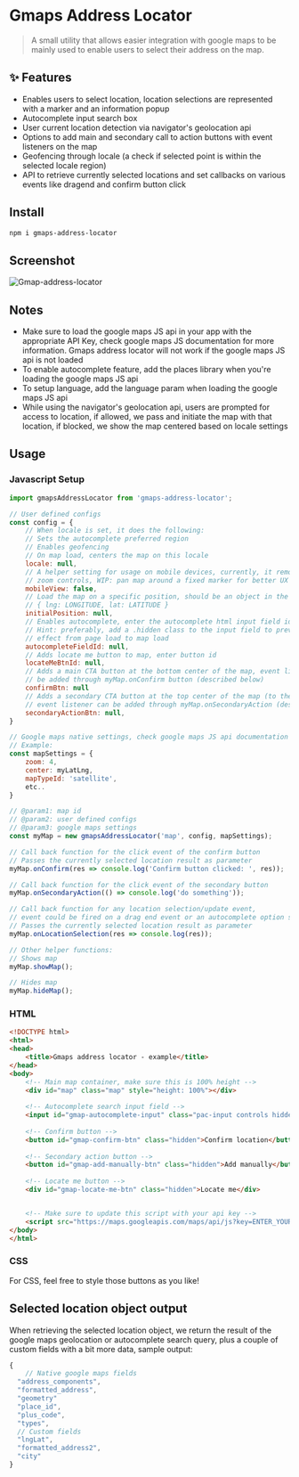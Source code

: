 # Gmaps Address Locator

> A small utility that allows easier integration with google maps to be mainly used to enable users to select their address on the map.

## ✨ Features

- Enables users to select location, location selections are represented with a marker and an information popup
- Autocomplete input search box
- User current location detection via navigator's geolocation api
- Options to add main and secondary call to action buttons with event listeners on the map
- Geofencing through locale (a check if selected point is within the selected locale region)
- API to retrieve currently selected locations and set callbacks on various events like dragend and confirm button click

## Install

```bash
npm i gmaps-address-locator
```

## Screenshot

![Gmap-address-locator](https://ibb.co/nBtNNGp][img]https://i.ibb.co/5kwgg0Z/gmaps-Address-Locator.png)

## Notes

- Make sure to load the google maps JS api in your app with the appropriate API Key, check google maps JS  documentation for more information. Gmaps address locator will not work if the google maps JS api is not loaded
- To enable autocomplete feature, add the places library when you're loading the google maps JS api
- To setup language, add the language param when loading the google maps JS api
- While using the navigator's geolocation api, users are prompted for access to location, if allowed, we pass and initiate the map with that location, if blocked, we show the map centered based on locale settings

## Usage

### Javascript Setup
```jsx
import gmapsAddressLocator from 'gmaps-address-locator';

// User defined configs
const config = {
	// When locale is set, it does the following:
	// Sets the autocomplete preferred region
	// Enables geofencing
	// On map load, centers the map on this locale
	locale: null,
	// A helper setting for usage on mobile devices, currently, it removes
	// zoom controls, WIP: pan map around a fixed marker for better UX
	mobileView: false,
	// Load the map on a specific position, should be an object in the following format:
	// { lng: LONGITUDE, lat: LATITUDE }
	initialPosition: null,
	// Enables autocomplete, enter the autocomplete html input field id
	// Hint: preferably, add a .hidden class to the input field to prevent flicker
	// effect from page load to map load
	autocompleteFieldId: null,
	// Adds locate me button to map, enter button id
	locateMeBtnId: null,
	// Adds a main CTA button at the bottom center of the map, event listener can
	// be added through myMap.onConfirm button (described below)
	confirmBtn: null
	// Adds a secondary CTA button at the top center of the map (to the right of the autocomplete field if enabled)
	// event listener can be added through myMap.onSecondaryAction (described below)
	secondaryActionBtn: null,
}

// Google maps native settings, check google maps JS api documentation for more info
// Example:
const mapSettings = {
	zoom: 4,
	center: myLatLng,
	mapTypeId: 'satellite',
	etc..
}

// @param1: map id
// @param2: user defined configs
// @param3: google maps settings
const myMap = new gmapsAddressLocator('map', config, mapSettings);

// Call back function for the click event of the confirm button
// Passes the currently selected location result as parameter
myMap.onConfirm(res => console.log('Confirm button clicked: ', res));

// Call back function for the click event of the secondary button
myMap.onSecondaryAction(() => console.log('do something'));

// Call back function for any location selection/update event,
// event could be fired on a drag end event or an autocomplete option selection.
// Passes the currently selected location result as parameter
myMap.onLocationSelection(res => console.log(res));

// Other helper functions:
// Shows map
myMap.showMap();

// Hides map
myMap.hideMap();
```

### HTML
```html
<!DOCTYPE html>
<html>
<head>
	<title>Gmaps address locator - example</title>
</head>
<body>
	<!-- Main map container, make sure this is 100% height -->
	<div id="map" class="map" style="height: 100%"></div>
	
	<!-- Autocomplete search input field -->
	<input id="gmap-autocomplete-input" class="pac-input controls hidden" type="text" placeholder="Search addresses" />
	
	<!-- Confirm button -->
	<button id="gmap-confirm-btn" class="hidden">Confirm location</button>
	
	<!-- Secondary action button -->
	<button id="gmap-add-manually-btn" class="hidden">Add manually</button>
	
	<!-- Locate me button -->
	<div id="gmap-locate-me-btn" class="hidden">Locate me</div>


	<!-- Make sure to update this script with your api key -->
	<script src="https://maps.googleapis.com/maps/api/js?key=ENTER_YOUR_API_KEY_HERE&libraries=places"></script>
</body>
</html>
```

### CSS
For CSS, feel free to style those buttons as you like!

## Selected location object output

When retrieving the selected location object, we return the result of the google maps geolocation or autocomplete search query, plus a couple of custom fields with a bit more data, sample output:

```jsx
{
	// Native google maps fields
  "address_components",
  "formatted_address",
  "geometry"
  "place_id",
  "plus_code",
  "types",
  // Custom fields
  "lngLat",
  "formatted_address2",
  "city"
}
```